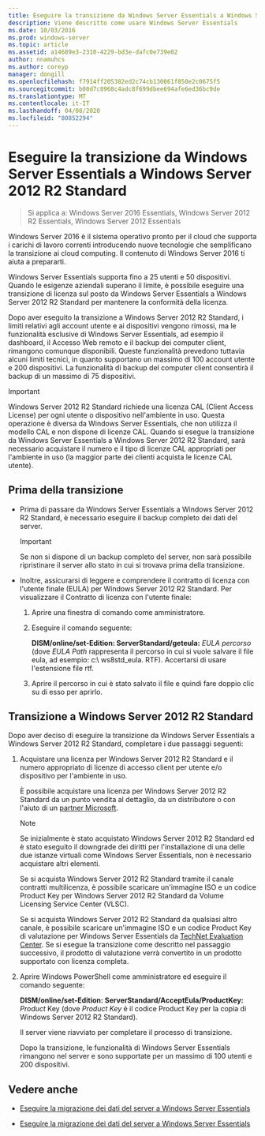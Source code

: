 ```yaml
---
title: Eseguire la transizione da Windows Server Essentials a Windows Server 2012 R2 Standard
description: Viene descritto come usare Windows Server Essentials
ms.date: 10/03/2016
ms.prod: windows-server
ms.topic: article
ms.assetid: a14689e3-2310-4229-bd3e-dafc0e739e02
author: nnamuhcs
ms.author: coreyp
manager: dongill
ms.openlocfilehash: f7914ff205382ed2c74cb130061f850e2c0675f5
ms.sourcegitcommit: b00d7c8968c4adc8f699dbee694afe6ed36bc9de
ms.translationtype: MT
ms.contentlocale: it-IT
ms.lasthandoff: 04/08/2020
ms.locfileid: "80852294"
---
```

# <a name="transition-from-windows-server-essentials-to-windows-server-2012-r2-standard"></a>Eseguire la transizione da Windows Server Essentials a Windows Server 2012 R2 Standard

>Si applica a: Windows Server 2016 Essentials, Windows Server 2012 R2 Essentials, Windows Server 2012 Essentials

Windows Server 2016 è il sistema operativo pronto per il cloud che supporta i carichi di lavoro correnti introducendo nuove tecnologie che semplificano la transizione ai cloud computing. Il contenuto di Windows Server 2016 ti aiuta a prepararti.

 Windows Server Essentials supporta fino a 25 utenti e 50 dispositivi. Quando le esigenze aziendali superano il limite, è possibile eseguire una transizione di licenza sul posto da Windows Server Essentials a Windows Server 2012 R2 Standard per mantenere la conformità della licenza.  
  
 Dopo aver eseguito la transizione a Windows Server 2012 R2 Standard, i limiti relativi agli account utente e ai dispositivi vengono rimossi, ma le funzionalità esclusive di Windows Server Essentials, ad esempio il dashboard, il Accesso Web remoto e il backup dei computer client, rimangono comunque disponibili. Queste funzionalità prevedono tuttavia alcuni limiti tecnici, in quanto supportano un massimo di 100 account utente e 200 dispositivi. La funzionalità di backup del computer client consentirà il backup di un massimo di 75 dispositivi.  
  
> [!IMPORTANT]
>   Windows Server 2012 R2 Standard richiede una licenza CAL (Client Access License) per ogni utente o dispositivo nell'ambiente in uso. Questa operazione è diversa da Windows Server Essentials, che non utilizza il modello CAL e non dispone di licenze CAL. Quando si esegue la transizione da Windows Server Essentials a Windows Server 2012 R2 Standard, sarà necessario acquistare il numero e il tipo di licenze CAL appropriati per l'ambiente in uso (la maggior parte dei clienti acquista le licenze CAL utente).  
  
## <a name="before-the-transition"></a>Prima della transizione  
  
-   Prima di passare da Windows Server Essentials a Windows Server 2012 R2 Standard, è necessario eseguire il backup completo dei dati del server.  
  
    > [!IMPORTANT]
    >  Se non si dispone di un backup completo del server, non sarà possibile ripristinare il server allo stato in cui si trovava prima della transizione.  
  
-   Inoltre, assicurarsi di leggere e comprendere il contratto di licenza con l'utente finale (EULA) per Windows Server 2012 R2 Standard. Per visualizzare il Contratto di licenza con l'utente finale:  
  
    1.  Aprire una finestra di comando come amministratore.  
  
    2.  Eseguire il comando seguente:  
  
         **DISM/online/set-Edition: ServerStandard/geteula:** *EULA percorso* (dove *EULA Path* rappresenta il percorso in cui si vuole salvare il file eula, ad esempio: c:\ ws8std_eula. RTF). Accertarsi di usare l'estensione file rtf.  
  
    3.  Aprire il percorso in cui è stato salvato il file e quindi fare doppio clic su di esso per aprirlo.  
  
## <a name="transition-to--windows-server-2012-r2-standard"></a>Transizione a Windows Server 2012 R2 Standard  
 Dopo aver deciso di eseguire la transizione da Windows Server Essentials a Windows Server 2012 R2 Standard, completare i due passaggi seguenti:  
  
1. Acquistare una licenza per Windows Server 2012 R2 Standard e il numero appropriato di licenze di accesso client per utente e/o dispositivo per l'ambiente in uso.  
  
    È possibile acquistare una licenza per Windows Server 2012 R2 Standard da un punto vendita al dettaglio, da un distributore o con l'aiuto di un [partner Microsoft](https://pinpoint.microsoft.com/SelectCulture.aspx).  
  
   > [!NOTE]
   >  Se inizialmente è stato acquistato Windows Server 2012 R2 Standard ed è stato eseguito il downgrade dei diritti per l'installazione di una delle due istanze virtuali come Windows Server Essentials, non è necessario acquistare altri elementi.  
   >   
   >  Se si acquista Windows Server 2012 R2 Standard tramite il canale contratti multilicenza, è possibile scaricare un'immagine ISO e un codice Product Key per Windows Server 2012 R2 Standard da Volume Licensing Service Center (VLSC).  
   >   
   >  Se si acquista Windows Server 2012 R2 Standard da qualsiasi altro canale, è possibile scaricare un'immagine ISO e un codice Product Key di valutazione per Windows Server Essentials da [TechNet Evaluation Center](https://technet.microsoft.com/evalcenter/jj659306.aspx). Se si esegue la transizione come descritto nel passaggio successivo, il prodotto di valutazione verrà convertito in un prodotto supportato con licenza completa.  
  
2. Aprire Windows PowerShell come amministratore ed eseguire il comando seguente:  
  
    **DISM/online/set-Edition: ServerStandard/AcceptEula/ProductKey:** *Product* Key (dove *Product Key* è il codice Product Key per la copia di Windows Server 2012 R2 Standard).  
  
    Il server viene riavviato per completare il processo di transizione.  
  
   Dopo la transizione, le funzionalità di Windows Server Essentials rimangono nel server e sono supportate per un massimo di 100 utenti e 200 dispositivi.  
  
## <a name="see-also"></a>Vedere anche  
  

-   [Eseguire la migrazione dei dati del server a Windows Server Essentials](Migrate-Server-Data-to-Windows-Server-Essentials.md)

-   [Eseguire la migrazione dei dati del server a Windows Server Essentials](../migrate/Migrate-Server-Data-to-Windows-Server-Essentials.md)

